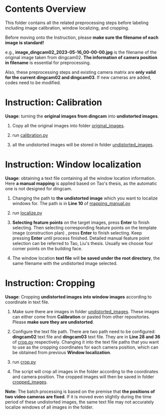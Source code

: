 # Contents Overview

This folder contains all the related preprocessing steps before labeling including image calibration, window localizing, and cropping.

Before moving onto the Instruction, please **make sure the filename of each image is standard!**

e.g., **image_dingcam02_2023-05-16_00-00-00.jpg** is the filename of the original image taken from dingcam02. **The information of camera position in filename** is essential for preprocessing.

Also, these preprocessing steps and existing camera matrix are **only valid for the current dingcam02 and dingcam03**. If new cameras are added, codes need to be modified.



# Instruction: Calibration

**Usage**: turning the **original images from dingcam** into **undistorted images**.

1. Copy all the original images into folder [original_images](https://git.mylab.th-luebeck.de/xinchen.yang/building-management-machine-vision/-/tree/main/preprocessing/original_images).

1. run [calibration.py](https://git.mylab.th-luebeck.de/xinchen.yang/building-management-machine-vision/-/blob/main/preprocessing/calibration.py)

1. all the undistorted images will be stored in folder [undistorted_images](https://git.mylab.th-luebeck.de/xinchen.yang/building-management-machine-vision/-/tree/main/preprocessing/undistorted_images).

# Instruction: Window localization

**Usage**: obtaining a text file containing all the window location information. Here **a manual mapping** is applied based on Tao's thesis, as the automatic one is not designed for dingcam.

1. Changing the path to **the undistorted image** which you want to localize windows for. The path is in **Line 10** of [mapping_manual.py](https://git.mylab.th-luebeck.de/xinchen.yang/building-management-machine-vision/-/blob/main/preprocessing/mapping_manual.py)

1. run [localize.py](https://git.mylab.th-luebeck.de/xinchen.yang/building-management-machine-vision/-/blob/main/preprocessing/localize.py)

1. **Selecting feature points** on the target images, press **Enter** to finish selecting. Then selecting corresponding feature points on the template image (construction plan) , press **Enter** to finish selecting. Keep pressing **Enter** until process finished. Detailed manual feature point selection can be referred to Tao, Liu's thesis. Usually we choose four corner points on the building face.

1. The window location **text file** will **be saved under the root directory**, the same filename with the undistorted image selected.

# Instruction: Cropping

**Usage**: Cropping **undistorted images** **into window images** according to coordinate in text file.

1. Make sure there are images in folder [undistorted_images](https://git.mylab.th-luebeck.de/xinchen.yang/building-management-machine-vision/-/tree/main/preprocessing/undistorted_images). These images can either come from **Calibration** or pasted from other repositories. Please **make sure they are undistorted**.

1. Configure the text file path. There are two path need to be configured: **dingcam02** text file and **dingcam03** text file. They are in **Line 28 and 36** of [crop.py](https://git.mylab.th-luebeck.de/xinchen.yang/building-management-machine-vision/-/blob/main/preprocessing/crop.py) respectively. Changing it into the text file paths that you want to use as the cropping coordinates for each camera position, which can be obtained from previous **Window localization**.

1. run [crop.py](https://git.mylab.th-luebeck.de/xinchen.yang/building-management-machine-vision/-/blob/main/preprocessing/crop.py)

1. The script will crop all images in the folder according to the coordinates and camera position. The cropped images will then be saved in folder [cropped_images](https://git.mylab.th-luebeck.de/xinchen.yang/building-management-machine-vision/-/tree/main/preprocessing/cropped_images).

**Note:** The batch processing is based on the premise that **the positions of two video cameras are fixed**. If it is moved even slightly during the time period of these undistorted images, the same text file may not accurately localize windows of all images in the folder.

